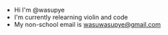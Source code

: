 - Hi I'm @wasupye
- I'm currently relearning violin and code 
- My non-school email is wasuwasupye@gmail.com

<!---
wasupye/wasupye is a ✨ special ✨ repository because its `README.md` (this file) appears on your GitHub profile.
You can click the Preview link to take a look at your changes.
--->
